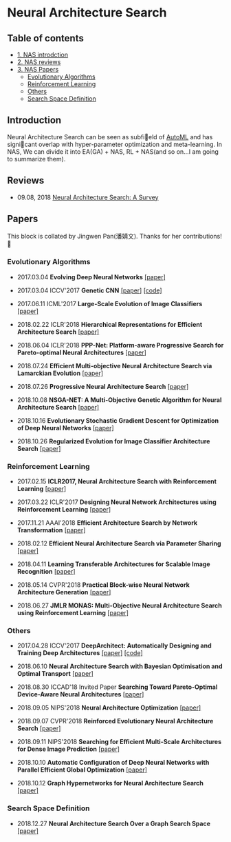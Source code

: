 # Neural Architecture Search 


## Table of contents
* [1. NAS introdction](#introduction)
* [2. NAS reviews](#reviews)
* [3. NAS Papers](#papers)
    * [Evolutionary Algorithms](#Evolutionary-Algorithms)
    * [Reinforcement Learning](#Reinforcement-Learning)
    * [Others](#Others)
    * [Search Space Definition](#Search-Space-Definition)


## Introduction 
Neural Architecture Search can be seen as subfield of [AutoML](https://www.ml4aad.org/automl/) and has signicant overlap with hyper-parameter optimization and meta-learning.
In NAS, We can divide it into EA(GA) + NAS, RL + NAS(and so on...I am going to summarize them).

## Reviews
* 09.08, 2018 [Neural Architecture Search: A Survey](https://arxiv.org/abs/1808.05377)  

## Papers
This block is collated by Jingwen Pan(潘婧文). Thanks for her contributions! :cake:  

### Evolutionary Algorithms
- 2017.03.04 __Evolving Deep Neural Networks__ [[paper]](https://arxiv.org/abs/1703.00548)

- 2017.03.04 ICCV'2017 __Genetic CNN__ [[paper]](https://arxiv.org/abs/1703.01513) [[code]](https://github.com/aqibsaeed/Genetic-CNN)

- 2017.06.11 ICML'2017 __Large-Scale Evolution of Image Classifiers__ [[paper]](https://arxiv.org/abs/1703.01041)

- 2018.02.22 ICLR'2018 __Hierarchical Representations for Efficient Architecture Search__ [[paper]](https://arxiv.org/abs/1711.00436)

- 2018.06.04 ICLR'2018 __PPP-Net: Platform-aware Progressive Search for Pareto-optimal Neural Architectures__ [[paper]](https://openreview.net/forum?id=B1NT3TAIM)

- 2018.07.24 __Efficient Multi-objective Neural Architecture Search via Lamarckian Evolution__ [[paper]](https://arxiv.org/abs/1804.09081)

- 2018.07.26 __Progressive Neural Architecture Search__ [[paper]](http://arxiv.org/abs/1712.00559)

- 2018.10.08 __NSGA-NET: A Multi-Objective Genetic Algorithm for Neural Architecture Search__ [[paper]](https://arxiv.org/abs/1810.03522)  

- 2018.10.16 __Evolutionary Stochastic Gradient Descent for Optimization of Deep Neural Networks__ [[paper]](https://arxiv.org/abs/1810.06773)

- 2018.10.26 __Regularized Evolution for Image Classifier Architecture Search__ [[paper]](https://arxiv.org/abs/1802.01548)


### Reinforcement Learning
- 2017.02.15 __ICLR2017, Neural Architecture Search with Reinforcement Learning__ [[paper]](https://arxiv.org/abs/1611.01578)

- 2017.03.22 ICLR'2017 __Designing Neural Network Architectures using Reinforcement Learning__ [[paper]](https://arxiv.org/abs/1611.02167)

- 2017.11.21 AAAI'2018 __Efficient Architecture Search by Network Transformation__ [[paper]](https://arxiv.org/abs/1707.04873)

- 2018.02.12 __Efficient Neural Architecture Search via Parameter Sharing__ [[paper]](https://arxiv.org/abs/1802.03268)

- 2018.04.11 __Learning Transferable Architectures for Scalable Image Recognition__ [[paper]](https://arxiv.org/abs/1707.07012)

- 2018.05.14 CVPR'2018 __Practical Block-wise Neural Network Architecture Generation__ [[paper]](https://arxiv.org/abs/1708.05552)

- 2018.06.27 __JMLR MONAS: Multi-Objective Neural Architecture Search using Reinforcement Learning__ [[paper]](https://arxiv.org/abs/1806.10332)


### Others
- 2017.04.28 ICCV'2017 __DeepArchitect: Automatically Designing and Training Deep Architectures__ [[paper]](https://arxiv.org/abs/1704.08792) [[code]](https://github.com/negrinho/deep_architect)

- 2018.06.10 __Neural Architecture Search with Bayesian Optimisation and Optimal Transport__ [[paper]](https://arxiv.org/abs/1802.07191)

- 2018.08.30 ICCAD'18 Invited Paper __Searching Toward Pareto-Optimal Device-Aware Neural Architectures__ [[paper]](https://arxiv.org/abs/1808.09830)

- 2018.09.05 NIPS'2018 __Neural Architecture Optimization__ [[paper]](https://arxiv.org/abs/1808.07233)

- 2018.09.07 CVPR'2018 __Reinforced Evolutionary Neural Architecture Search__ [[paper]](https://arxiv.org/abs/1808.00193)

- 2018.09.11 NIPS'2018 __Searching for Efficient Multi-Scale Architectures for Dense Image Prediction__ [[paper]](https://arxiv.org/abs/1809.04184)

- 2018.10.10 __Automatic Configuration of Deep Neural Networks with Parallel Efficient Global Optimization__ [[paper]](https://arxiv.org/abs/1810.05526)

- 2018.10.12 __Graph Hypernetworks for Neural Architecture Search__ [[paper]](https://arxiv.org/abs/1810.05749)

### Search Space Definition
- 2018.12.27 __Neural Architecture Search Over a Graph Search Space__  [[paper]](https://arxiv.org/abs/1812.10666) 
